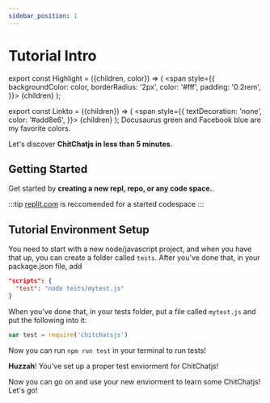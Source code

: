 ```yaml
---
sidebar_position: 1
---
```


# Tutorial Intro

export const Highlight = ({children, color}) => (
  <span
    style={{
      backgroundColor: color,
      borderRadius: '2px',
      color: '#fff',
      padding: '0.2rem',
    }}>
    {children}
  </span>
);

export const Linkto = ({children}) => (
  <span
        style={{
          textDecoration: 'none',
          color: '#add8e6',
        }}>
        {children}
  </span>
);
<Highlight color="#25c2a0">Docusaurus green</Highlight> and <Highlight color="#1877F2">Facebook blue</Highlight> are my favorite colors.

Let's discover **ChitChatjs in less than 5 minutes**.

## Getting Started

Get started by **creating a new repl, repo, or any code space.**.

:::tip
<Linkto>[replit.com](https://replit.com)</Linkto> is reccomended for a started codespace
:::

## Tutorial Environment Setup

You need to start with a new node/javascript project, and when you have that up, you can create a folder called `tests`. After you've done that, in your package.json file, add

``` json 
"scripts": {
  "test": "node tests/mytest.js"
}
```

When you've done that, in your tests folder, put a file called `mytest.js` and put the following into it: 
``` javascript
var test = require('chitchatsjs')
```
Now you can run `npm run test` in your terminal to run tests!

**Huzzah**! You've set up a proper test enviorment for ChitChatjs! 

Now you can go on and use your new enviorment to learn some ChitChatjs! Let's go!
